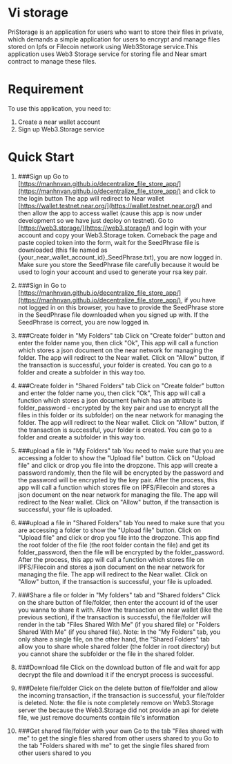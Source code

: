 Vi storage
==================

PriStorage is an application for users who want to store their files in private, which demands a simple application for users to encrypt and manage files stored on Ipfs or Filecoin network using Web3Storage service.This application uses Web3 Storage service for storing file and Near smart contract to manage these files.



Requirement
===========
To use this application, you need to:
1. Create a near wallet account
2. Sign up Web3.Storage service



Quick Start
===========
1. ###Sign up
    Go to [https://manhnvan.github.io/decentralize_file_store_app/](https://manhnvan.github.io/decentralize_file_store_app/) and click to the login button
    The app will redirect to Near wallet [https://wallet.testnet.near.org/](https://wallet.testnet.near.org/) and then allow the app to access wallet (cause this app is now under development so we have just deploy on testnet).
    Go to [https://web3.storage/](https://web3.storage/) and login with your account and copy your Web3.Storage token.
    Comeback the page and paste copied token into the form, wait for the SeedPhrase file is downloaded (this file named as {your_near_wallet_account_id}_SeedPhrase.txt), you are now logged in.
    Make sure you store the SeedPhrase file carefully because it would be used to login your account and used to generate your rsa key pair.

2. ###Sign in
    Go to [https://manhnvan.github.io/decentralize_file_store_app/](https://manhnvan.github.io/decentralize_file_store_app/), if you have not logged in on this browser, you have to provide the SeedPhrase store in the SeedPhrase file downloaded when you signed up with.
    If the SeedPhrase is correct, you are now logged in.

3. ###Create folder in "My Folders" tab
    Click on "Create folder" button and enter the folder name you, then click "Ok", This app will call a function which stores a json document on the near network for managing the folder.
    The app will redirect to the Near wallet.
    Click on "Allow" button, if the transaction is successful, your folder is created.
    You can go to a folder and create a subfolder in this way too.

4. ###Create folder in "Shared Folders" tab
    Click on "Create folder" button and enter the folder name you, then click "Ok", This app will call a function which stores a json document (which has an attribute is folder_password - encrypted by the key pair and use to encrypt all the files in this folder or its subfolder) on the near network for managing the folder.
    The app will redirect to the Near wallet.
    Click on "Allow" button, if the transaction is successful, your folder is created.
    You can go to a folder and create a subfolder in this way too.

5. ###upload a file in "My Folders" tab
    You need to make sure that you are accessing a folder to show the "Upload file" button.
    Click on "Upload file" and click or drop you file into the dropzone. This app will create a password randomly, then the file will be encrypted by the password and the password will be encrypted by the key pair. After the process, this app will call a function which stores file on IPFS/Filecoin and stores a json document on the near network for managing the file.
    The app will redirect to the Near wallet.
    Click on "Allow" button, if the transaction is successful, your file is uploaded.

5. ###upload a file in "Shared Folders" tab
    You need to make sure that you are accessing a folder to show the "Upload file" button.
    Click on "Upload file" and click or drop you file into the dropzone. This app find the root folder of the file (the root folder contain the file) and get its folder_password, then the file will be encrypted by the folder_password. After the process, this app will call a function which stores file on IPFS/Filecoin and stores a json document on the near network for managing the file.
    The app will redirect to the Near wallet.
    Click on "Allow" button, if the transaction is successful, your file is uploaded.

6. ###Share a file or folder in "My folders" tab and "Shared folders"
    Click on the share button of file/folder, then enter the account id of the user you wanna to share it with.
    Allow the transaction on near wallet (like the previous section), if the transaction is successful, the file/folder will render in the tab "Files Shared With Me" (if you shared file) or "Folders Shared With Me" (if you shared file).
    Note: In the "My Folders" tab, you only share a single file, on the other hand, the "Shared Folders" tab allow you to share whole shared folder (the folder in root directory) but you cannot share the subfolder or the file in the shared folder.

7. ###Download file
    Click on the download button of file and wait for app decrypt the file and download it if the encrypt process is successful.

8. ###Delete file/folder
    Click on the delete button of file/folder and allow the incoming transaction, if the transaction is successful, your file/folder is deleted.
    Note: the file is note completely remove on Web3.Storage server the because the Web3.Storage did not provide an api for delete file, we just remove documents contain file's information

9. ###Get shared file/folder with your own
    Go to the tab "Files shared with me" to get the single files shared from other users shared to you
    Go to the tab "Folders shared with me" to get the single files shared from other users shared to you